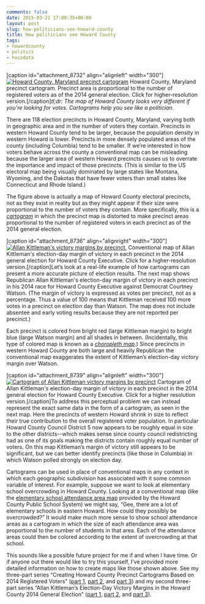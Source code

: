 ```yaml
---
comments: false
date: 2015-03-21 17:00:35+00:00
layout: post
slug: how-politicians-see-howard-county
title: How politicians see Howard County
tags:
- howardcounty
- politics
- hocodata
---
```


[caption id="attachment_8732" align="alignleft" width="300"][![Howard County, Maryland precinct cartogram](https://hecker.files.wordpress.com/2015/03/hocomd-precinct-cartogram.png?w=300)](https://hecker.files.wordpress.com/2015/03/hocomd-precinct-cartogram.png) Howard County, Maryland precinct cartogram. Precinct area is proportional to the number of registered voters as of the 2014 general election. Click for higher-resolution version.[/caption]_tl;dr: The map of Howard County looks very different if you're looking for votes. Cartograms help you see like a politician._

There are 118 election precincts in Howard County, Maryland, varying both in geographic area and in the number of voters they contain. Precincts in western Howard County tend to be larger, because the population density in western Howard is lower. Precincts in more densely populated areas of the county (including Columbia) tend to be smaller. If we’re interested in how voters behave across the county a conventional map can be misleading because the larger area of western Howard precincts causes us to overrate the importance and impact of those precincts. (This is similar to the US electoral map being visually dominated by large states like Montana, Wyoming, and the Dakotas that have fewer voters than small states like Connecticut and Rhode Island.)

The figure above is actually a map of Howard County electoral precincts, not as they exist in reality but as they might appear if their size were proportional to the number of voters they contain. More specifically, this is a _[cartogram](http://en.wikipedia.org/wiki/Cartogram)_ in which the precinct map is distorted to make precinct areas proportional to the number of registered voters in each precinct as of the 2014 general election.

[caption id="attachment_8736" align="alignright" width="300"][![Allan Kittleman's victory margins by precinct.](https://hecker.files.wordpress.com/2015/03/kittleman-2014-vote-margins-choropleth.png?w=300)](https://hecker.files.wordpress.com/2015/03/kittleman-2014-vote-margins-choropleth.png) Conventional map of Allan Kittleman's election-day margin of victory in each precinct in the 2014 general election for Howard County Executive. Click for a higher-resolution version.[/caption]Let’s look at a real-life example of how cartograms can present a more accurate picture of election results. The next map shows Republican Allan Kittleman's election-day margin of victory in each precinct in his 2014 race for Howard County Executive against Democrat Courtney Watson. (The margin of victory is expressed as votes per precinct, not as a percentage. Thus a value of 100 means that Kittleman received 100 more votes in a precinct on election day than Watson. The map does not include absentee and early voting results because they are not reported per precinct.) 

Each precinct is colored from bright red (large Kittleman margin) to bright blue (large Watson margin) and all shades in between. (Incidentally, this type of colored map is known as a _[choropleth map](http://en.wikipedia.org/wiki/Choropleth_map)_.) Since precincts in western Howard County are both large and heavily Republican the conventional map exaggerates the extent of Kittleman’s election-day victory margin over Watson. 

[caption id="attachment_8739" align="alignleft" width="300"][![Cartogram of Allan Kittleman victory margins by precinct](https://hecker.files.wordpress.com/2015/03/kittleman-2014-vote-margins-cartogram.png?w=300)](https://hecker.files.wordpress.com/2015/03/kittleman-2014-vote-margins-cartogram.png) Cartogram of Allan Kittleman's election-day margin of victory in each precinct in the 2014 general election for Howard County Executive. Click for a higher resolution version.[/caption]To address this perceptual problem we can instead represent the exact same data in the form of a cartogram, as seen in the next map. Here the precincts of western Howard shrink in size to reflect their true contribution to the overall registered voter population. In particular Howard County Council District 5 now appears to be roughly equal in size to the other districts--which makes sense since county council redistricting had as one of its goals making the districts contain roughly equal number of voters. On this map Kittleman’s margin of victory still appears to be significant, but we can better identify precincts (like those in Columbia) in which Watson polled strongly on election day.

Cartograms can be used in place of conventional maps in any context in which each geographic subdivision has associated with it some common variable of interest. For example, suppose we want to look at elementary school overcrowding in Howard County. Looking at a conventional map (like the [elementary school attendance area map](http://www.hcpss.org/f/schoolplanning/map-es201415.pdf) provided by the Howard County Public School System) we might say, “Gee, there are a lot of elementary schools in eastern Howard. How could they possibly be overcrowded?” It would make much more sense to show school attendance areas as a cartogram in which the size of each attendance area was proportional to the number of students in that area. Each of the attendance areas could then be colored according to the extent of overcrowding at that school.

This sounds like a possible future project for me if and when I have time. Or if anyone out there would like to try this yourself, I’ve provided more detailed information on how to create maps like those shown above. See my three-part series “Creating Howard County Precinct Cartograms Based on 2014 Registered Voters” ([part 1](http://rpubs.com/frankhecker/63528), [part 2](http://rpubs.com/frankhecker/63529), and [part 3](http://rpubs.com/frankhecker/64539)) and my second three-part series “Allan Kittleman’s Election-Day Victory Margins in the Howard County 2014 General Election” ([part 1](http://rpubs.com/frankhecker/60538), [part 2](http://rpubs.com/frankhecker/63458), and [part 3](http://rpubs.com/frankhecker/63561)).
